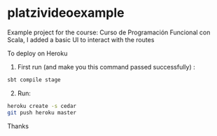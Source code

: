 # platzivideoexample
Example project for the course: Curso de Programación Funcional con Scala, I added a basic UI to interact with the routes

To deploy on Heroku
1. First run (and make you this command passed successfully) : 
```bash
sbt compile stage 
```
2. Run:

```bash
heroku create -s cedar
git push heroku master
```

Thanks